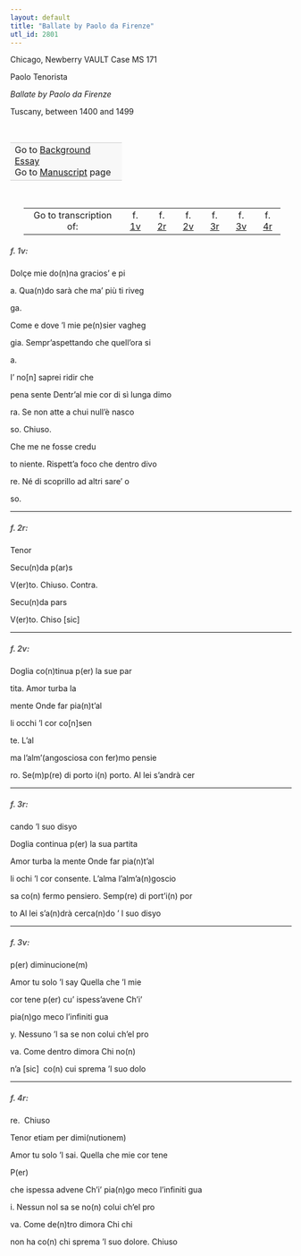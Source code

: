 ```yaml
---
layout: default
title: "Ballate by Paolo da Firenze"
utl_id: 2801
---
```



Chicago, Newberry VAULT Case MS 171


Paolo Tenorista


*Ballate by Paolo da Firenze*


Tuscany, between 1400 and 1499


 

<table border="0.5" cellpadding="1" cellspacing="1" style="width: 200px; background-color:#F8F8F8;"><tbody style="border-color:#ccc"><tr style="border-color:#ccc"><td>Go to <a href="https://centerfordigitalhumanities.github.io/Newberry-Italian-paleography/essay/022" target="_blank">Background Essay</a><br />
			Go to <a href="https://centerfordigitalhumanities.github.io/Newberry-Italian-paleography/www/record.html?id=022" target="_blank">Manuscript</a> page</td>
</tr></tbody></table>
 


<table border="0.5" cellpadding="1" cellspacing="1" style="width: 460px; margin-left: 0.25in;"><tbody><tr style="border-color:#B3B6B7"><td style="text-align:center">Go to transcription of:</td>
<td style="text-align:center">f. <a href="#1">1v</a></td>
<td style="text-align:center">f. <a href="#2">2r</a></td>
<td style="text-align:center">f. <a href="#3">2v</a></td>
<td style="text-align:center">f. <a href="#4">3r</a></td>
<td style="text-align:center">f. <a href="#5">3v</a></td>
<td style="text-align:center">f. <a href="#6">4r</a></td>
</tr></tbody></table>
<h5 id="1" style="color:#555;">f. 1v:</h5>

Dolçe mie do(n)na gracios’ e pi


a. Qua(n)do sarà che ma’ più ti riveg


ga.


Come e dove ’l mie pe(n)sier vagheg


gia. Sempr’aspettando che quell’ora si


a. 


I’ no[n] saprei ridir che


pena sente Dentr’al mie cor di sì lunga dimo


ra. Se non atte a chui null’è nasco


so. Chiuso.


Che me ne fosse credu


to niente. Rispett’a foco che dentro divo


re. Né di scoprillo ad altri sare’ o


so.


<hr /><h5 id="2" style="color:#555;">f. 2r:</h5>

Tenor


Secu(n)da p(ar)s


V(er)to. Chiuso. Contra.


Secu(n)da pars


V(er)to. Chiso [sic]


<hr /><h5 id="3" style="color:#555;">f. 2v:</h5>

Doglia co(n)tinua p(er) la sue par


tita. Amor turba la


mente Onde far pia(n)t’al


li occhi ’l cor co[n]sen


te. L’al


ma l’alm’(angosciosa con fer)mo pensie


ro. Se(m)p(re) di porto i(n) porto. Al lei s’andrà cer


<hr /><h5 id="4" style="color:#555;">f. 3r:</h5>

cando ’l suo disyo


Doglia continua p(er) la sua partita


Amor turba la mente Onde far pia(n)t’al


li ochi ’l cor consente. L’alma l’alm’a(n)goscio


sa co(n) fermo pensiero. Semp(re) di port’i(n) por


to Al lei s’a(n)drà cerca(n)do ’ l suo disyo


<hr /><h5 id="5" style="color:#555;">f. 3v:</h5>

p(er) diminucione(m) 


Amor tu solo ’l say Quella che ’l mie


cor tene p(er) cu’ ispess’avene Ch’i’


pia(n)go meco l’infiniti gua


y. Nessuno ’l sa se non colui ch’el pro


va. Come dentro dimora Chi no(n) 


n’a [sic]  co(n) cui sprema ’l suo dolo


<hr /><h5 id="6" style="color:#555;">f. 4r:</h5>

re.  Chiuso


Tenor etiam per dimi(nutionem) 


Amor tu solo ’l sai. Quella che mie cor tene


P(er) 


che ispessa advene Ch’i’ pia(n)go meco l’infiniti gua


i. Nessun nol sa se no(n) colui ch’el pro


va. Come de(n)tro dimora Chi chi


non ha co(n) chi sprema ’l suo dolore. Chiuso

